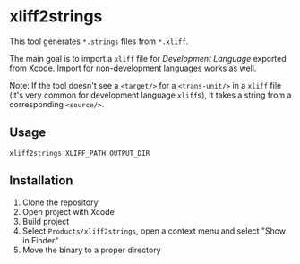 # xliff2strings

This tool generates `*.strings` files from `*.xliff`.

The main goal is to import a `xliff` file for _Development Language_ exported from Xcode. Import for non-development languages works as well.

Note: If the tool doesn't see a `<target/>` for a `<trans-unit/>` in a `xliff` file (it's very common for development language `xliff`s), it takes a string from a corresponding `<source/>`.

## Usage

```
xliff2strings XLIFF_PATH OUTPUT_DIR
```

## Installation

1. Clone the repository
2. Open project with Xcode
3. Build project
4. Select `Products/xliff2strings`, open a context menu and select "Show in Finder"
5. Move the binary to a proper directory
